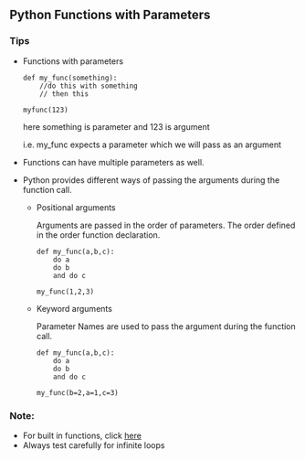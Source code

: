 
## Python Functions with Parameters

### Tips
- Functions with parameters
    ```
    def my_func(something): 
        //do this with something
        // then this

    myfunc(123) 
    ```
    here something is parameter and 123 is argument
    
    i.e. my_func expects a parameter which we will pass as an argument

- Functions can have multiple parameters as well.

- Python provides different ways of passing the arguments during the function call. 
    - Positional arguments

        Arguments are passed in the order of parameters. The order defined in the order function declaration.
        ```
        def my_func(a,b,c):
            do a
            do b
            and do c

        my_func(1,2,3)
        ```
    - Keyword arguments

        Parameter Names are used to pass the argument during the function call.
        ```
        def my_func(a,b,c):
            do a
            do b
            and do c

        my_func(b=2,a=1,c=3)
        ```

### Note: 

- For built in functions, click [here](https://docs.python.org/3/library/functions.html)
- Always test carefully for infinite loops
